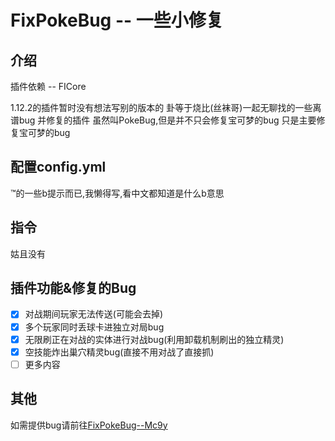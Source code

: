# FixPokeBug -- 一些小修复
## 介绍
插件依赖 -- FICore

1.12.2的插件暂时没有想法写别的版本的
卦等于烧比(丝袜哥)一起无聊找的一些离谱bug
并修复的插件
虽然叫PokeBug,但是并不只会修复宝可梦的bug
只是主要修复宝可梦的bug
## 配置config.yml
™的一些b提示而已,我懒得写,看中文都知道是什么b意思
## 指令
姑且没有
## 插件功能&修复的Bug
- [x] 对战期间玩家无法传送(可能会去掉)
- [x] 多个玩家同时丢球卡进独立对局bug
- [x] 无限刷正在对战的实体进行对战bug(利用卸载机制刷出的独立精灵)
- [x] 空技能炸出巢穴精灵bug(直接不用对战了直接抓)
- [ ] 更多内容

## 其他
如需提供bug请前往[FixPokeBug--Mc9y](https://bbs.mc9y.net/resources/720/)